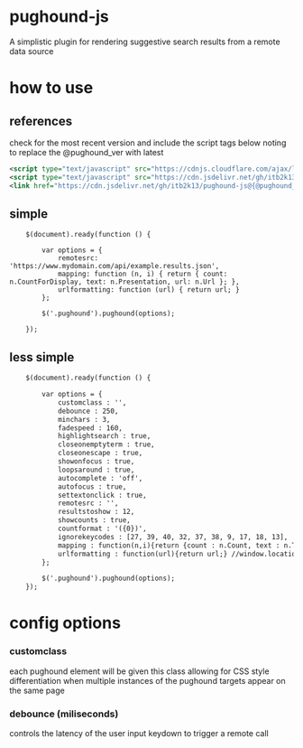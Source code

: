 # pughound-js
A simplistic plugin for rendering suggestive search results from a remote data source

# how to use

## references

check for the most recent version and include the script tags below noting to replace the @pughound_ver with latest 

```xml
<script type="text/javascript" src="https://cdnjs.cloudflare.com/ajax/libs/jquery-throttle-debounce/1.1/jquery.ba-throttle-debounce.min.js"></script>
<script type="text/javascript" src="https://cdn.jsdelivr.net/gh/itb2k13/pughound-js@{@pughound_ver}/jquery-pughound.min.js"></script>
<link href="https://cdn.jsdelivr.net/gh/itb2k13/pughound-js@{@pughound_ver}/jquery-pughound.min.css" rel='stylesheet' type='text/css' />
```

## simple
```
    $(document).ready(function () {

        var options = {
            remotesrc: 'https://www.mydomain.com/api/example.results.json',
            mapping: function (n, i) { return { count: n.CountForDisplay, text: n.Presentation, url: n.Url }; },
            urlformatting: function (url) { return url; }
        };

        $('.pughound').pughound(options);

    });
```

## less simple
```xml
	$(document).ready(function () {

		var options = {
			customclass : '',
			debounce : 250, 
			minchars : 3, 
			fadespeed : 160, 
			highlightsearch : true, 
			closeonemptyterm : true, 
			closeonescape : true, 
			showonfocus : true,
			loopsaround : true,
			autocomplete : 'off',
			autofocus : true,
			settextonclick : true,
			remotesrc : '', 
			resultstoshow : 12, 
			showcounts : true,
			countformat : '({0})',
			ignorekeycodes : [27, 39, 40, 32, 37, 38, 9, 17, 18, 13],
			mapping : function(n,i){return {count : n.Count, text : n.Text, url : n.Url}; },
			urlformatting : function(url){return url;} //window.location.href.split('?')[0] + '?' + item.url;
		};

		$('.pughound').pughound(options);
	});
```
# config options

### customclass
each pughound element will be given this class allowing for CSS style differentiation when multiple instances of the pughound targets appear on the same page

### debounce (miliseconds)
controls the latency of the user input keydown to trigger a remote call 

